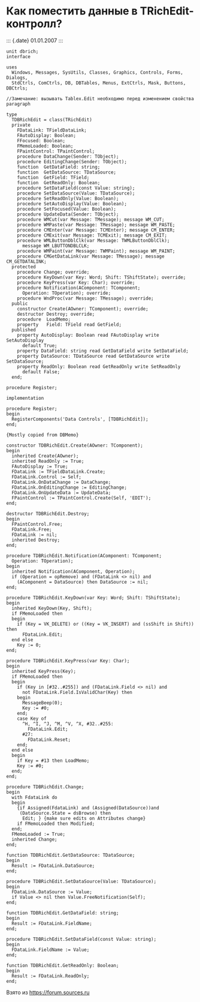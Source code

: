 Как поместить данные в TRichEdit-контролл?
==========================================

::: {.date}
01.01.2007
:::

    unit dbrich; 
    interface 
     
    uses 
      Windows, Messages, SysUtils, Classes, Graphics, Controls, Forms, Dialogs, 
      StdCtrls, ComCtrls, DB, DBTables, Menus, ExtCtrls, Mask, Buttons, DBCtrls; 
     
    //Замечание: вызывать Tablex.Edit необходимо перед изменением свойства paragraph
     
    type 
      TDBRichEdit = class(TRichEdit) 
      private 
        FDataLink: TFieldDataLink; 
        FAutoDisplay: Boolean; 
        FFocused: Boolean; 
        FMemoLoaded: Boolean; 
        FPaintControl: TPaintControl; 
        procedure DataChange(Sender: TObject); 
        procedure EditingChange(Sender: TObject); 
        function  GetDataField: string; 
        function  GetDataSource: TDataSource; 
        function  GetField: TField; 
        function  GetReadOnly: Boolean; 
        procedure SetDataField(const Value: string); 
        procedure SetDataSource(Value: TDataSource); 
        procedure SetReadOnly(Value: Boolean); 
        procedure SetAutoDisplay(Value: Boolean); 
        procedure SetFocused(Value: Boolean); 
        procedure UpdateData(Sender: TObject); 
        procedure WMCut(var Message: TMessage); message WM_CUT; 
        procedure WMPaste(var Message: TMessage); message WM_PASTE; 
        procedure CMEnter(var Message: TCMEnter); message CM_ENTER; 
        procedure CMExit(var Message: TCMExit); message CM_EXIT; 
        procedure WMLButtonDblClk(var Message: TWMLButtonDblClk); 
          message WM_LBUTTONDBLCLK; 
        procedure WMPaint(var Message: TWMPaint); message WM_PAINT; 
        procedure CMGetDataLink(var Message: TMessage); message CM_GETDATALINK; 
      protected 
        procedure Change; override; 
        procedure KeyDown(var Key: Word; Shift: TShiftState); override; 
        procedure KeyPress(var Key: Char); override; 
        procedure Notification(AComponent: TComponent; 
          Operation: TOperation); override; 
        procedure WndProc(var Message: TMessage); override; 
      public 
        constructor Create(AOwner: TComponent); override; 
        destructor Destroy; override; 
        procedure  LoadMemo; 
        property   Field: TField read GetField; 
      published 
        property AutoDisplay: Boolean read FAutoDisplay write SetAutoDisplay 
          default True; 
        property DataField: string read GetDataField write SetDataField; 
        property DataSource: TDataSource read GetDataSource write SetDataSource; 
        property ReadOnly: Boolean read GetReadOnly write SetReadOnly 
          default False; 
      end; 
     
    procedure Register; 
     
    implementation 
     
    procedure Register; 
    begin 
      RegisterComponents('Data Controls', [TDBRichEdit]); 
    end; 
     
    {Mostly copied from DBMemo} 
     
    constructor TDBRichEdit.Create(AOwner: TComponent); 
    begin 
      inherited Create(AOwner); 
      inherited ReadOnly := True; 
      FAutoDisplay := True; 
      FDataLink := TFieldDataLink.Create; 
      FDataLink.Control := Self; 
      FDataLink.OnDataChange := DataChange; 
      FDataLink.OnEditingChange := EditingChange; 
      FDataLink.OnUpdateData := UpdateData; 
      FPaintControl := TPaintControl.Create(Self, 'EDIT'); 
    end; 
     
    destructor TDBRichEdit.Destroy; 
    begin 
      FPaintControl.Free; 
      FDataLink.Free; 
      FDataLink := nil; 
      inherited Destroy; 
    end; 
     
    procedure TDBRichEdit.Notification(AComponent: TComponent; 
      Operation: TOperation); 
    begin 
      inherited Notification(AComponent, Operation); 
      if (Operation = opRemove) and (FDataLink <> nil) and 
        (AComponent = DataSource) then DataSource := nil; 
    end; 
     
    procedure TDBRichEdit.KeyDown(var Key: Word; Shift: TShiftState); 
    begin 
      inherited KeyDown(Key, Shift); 
      if FMemoLoaded then 
      begin 
        if (Key = VK_DELETE) or ((Key = VK_INSERT) and (ssShift in Shift)) then 
          FDataLink.Edit; 
      end else 
        Key := 0; 
    end; 
     
    procedure TDBRichEdit.KeyPress(var Key: Char); 
    begin 
      inherited KeyPress(Key); 
      if FMemoLoaded then 
      begin 
        if (Key in [#32..#255]) and (FDataLink.Field <> nil) and 
          not FDataLink.Field.IsValidChar(Key) then 
        begin 
          MessageBeep(0); 
          Key := #0; 
        end; 
        case Key of 
          ^H, ^I, ^J, ^M, ^V, ^X, #32..#255: 
            FDataLink.Edit; 
          #27: 
            FDataLink.Reset; 
        end; 
      end else 
      begin 
        if Key = #13 then LoadMemo; 
        Key := #0; 
      end; 
    end; 
     
    procedure TDBRichEdit.Change; 
    begin 
      with FdataLink do 
      begin 
        {if Assigned(FdataLink) and (Assigned(DataSource))and 
         (DataSource.State = dsBrowse) then 
          Edit; } {make sure edits on Attributes change} 
        if FMemoLoaded then Modified; 
      end; 
      FMemoLoaded := True; 
      inherited Change; 
    end; 
     
    function TDBRichEdit.GetDataSource: TDataSource; 
    begin 
      Result := FDataLink.DataSource; 
    end; 
     
    procedure TDBRichEdit.SetDataSource(Value: TDataSource); 
    begin 
      FDataLink.DataSource := Value; 
      if Value <> nil then Value.FreeNotification(Self); 
    end; 
     
    function TDBRichEdit.GetDataField: string; 
    begin 
      Result := FDataLink.FieldName; 
    end; 
     
    procedure TDBRichEdit.SetDataField(const Value: string); 
    begin 
      FDataLink.FieldName := Value; 
    end; 
     
    function TDBRichEdit.GetReadOnly: Boolean; 
    begin 
      Result := FDataLink.ReadOnly; 
    end;

Взято из <https://forum.sources.ru>

